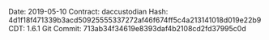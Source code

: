 Date: 2019-05-10
Contract: daccustodian
Hash: 4d1f18f471339b3acd50925555337272af46f674ff5c4a213141018d019e22b9
CDT: 1.6.1
Git Commit: 713ab34f34619e8393daf4b2108cd2fd37995c0d
